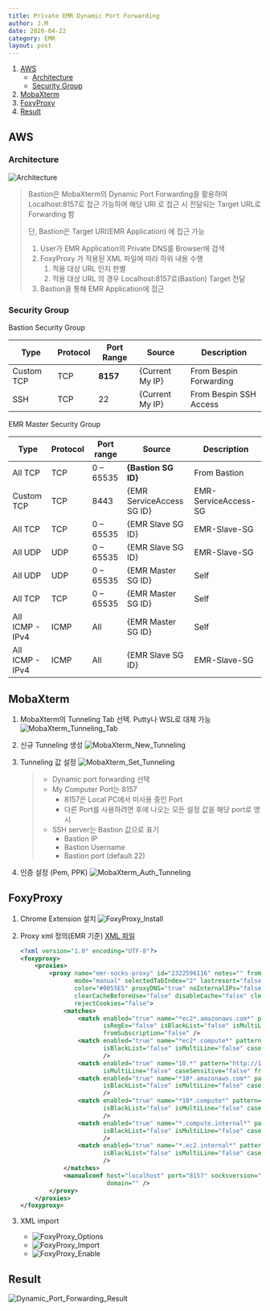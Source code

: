 ```yaml
---
title: Private EMR Dynamic Port Forwarding
author: J.M
date: 2020-04-22
category: EMR
layout: post
---
```


1. [AWS](#aws)
   - [Architecture](#architecture)
   - [Security Group](#security-group)
2. [MobaXterm](#mobaxterm)
3. [FoxyProxy](#foxyproxy)
4. [Result](#result)

## AWS

### Architecture

![Architecture](../../../../Images/EMR/Architecture.png)

> Bastion은 MobaXterm의 Dynamic Port Forwarding을 활용하여 Localhost:8157로 접근 가능하며 해당 URI 로 접근 시 전달되는 Target URL로 Forwarding 함
>
> 단, Bastion은 Target URI(EMR Application) 에 접근 가능
>
> 1. User가 EMR Application의 Private DNS를 Browser에 검색
> 2. FoxyProxy 가 적용된 XML 파일에 따라 하위 내용 수행
>    1. 적용 대상 URL 인지 판별
>    2. 적용 대상 URL 의 경우 Localhost:8157로(Bastion) Target 전달
> 3. Bastion을 통해 EMR Application에 접근

### Security Group

Bastion Security Group

| Type       | Protocol | Port  Range | Source          | Description             |
| ---------- | -------- | ----------- | --------------- | ----------------------- |
| Custom TCP | TCP      | **8157**    | {Current My IP} | From Bespin Forwarding  |
| SSH        | TCP      | 22          | {Current My IP} | From Bespin  SSH Access |

EMR Master Security Group

| Type            | Protocol | Port  range | Source                     | Description          |
| --------------- | -------- | ----------- | -------------------------- | -------------------- |
| All TCP         | TCP      | 0 – 65535   | **{Bastion SG ID}**        | From Bastion         |
| Custom TCP      | TCP      | 8443        | {EMR ServiceAccess  SG ID} | EMR-ServiceAccess-SG |
| All TCP         | TCP      | 0 – 65535   | {EMR Slave SG ID}          | EMR-Slave-SG         |
| All UDP         | UDP      | 0 – 65535   | {EMR Slave SG ID}          | EMR-Slave-SG         |
| All UDP         | UDP      | 0 – 65535   | {EMR Master SG ID}         | Self                 |
| All TCP         | TCP      | 0 – 65535   | {EMR Master SG ID}         | Self                 |
| All ICMP - IPv4 | ICMP     | All         | {EMR Master SG ID}         | Self                 |
| All ICMP - IPv4 | ICMP     | All         | {EMR Slave SG ID}          | EMR-Slave-SG         |

## MobaXterm

1. MobaXterm의 Tunneling Tab 선택. Putty나 WSL로 대체 가능
   ![MobaXterm_Tunneling_Tab](../../../../Images/EMR/MobaXterm_Tunneling_Tab.png)

2. 신규 Tunneling 생성
   ![MobaXterm_New_Tunneling](../../../../Images/EMR/MobaXterm_New_Tunneling.png)

3. Tunneling 값 설정
   ![MobaXterm_Set_Tunneling](../../../../Images/EMR/MobaXterm_Set_Tunneling.png)

   > - Dynamic port forwarding 선택
   > - My Computer Port는 8157
   >   - 8157은 Local PC에서 미사용 중인 Port
   >   - 다른 Port를 사용하려면 후에 나오는 모든 설정 값을 해당 port로 명시
   > - SSH server는 Bastion 값으로 표기
   >   - Bastion IP
   >   - Bastion Username
   >   - Bastion port (default 22)

4. 인증 설정 (Pem, PPK)
   ![MobaXterm_Auth_Tunneling](../../../../Images/EMR/MobaXterm_Auth_Tunneling.png)

## FoxyProxy

1. Chrome Extension 설치
   ![FoxyProxy_Install](../../../../Images/EMR/FoxyProxy_Install.png)

2. Proxy xml 정의(EMR 기준)
   [XML 파일](https://github.com/cjungm/cjungm.github.io/blob/main/Code/EMR/foxyproxy.xml)
   
   ```xml
   <?xml version="1.0" encoding="UTF-8"?>
   <foxyproxy>
       <proxies>
           <proxy name="emr-socks-proxy" id="2322596116" notes="" fromSubscription="false" enabled="true" 
                  mode="manual" selectedTabIndex="2" lastresort="false" animatedIcons="true" includeInCycle="true" 
                  color="#0055E5" proxyDNS="true" noInternalIPs="false" autoconfMode="pac" 
                  clearCacheBeforeUse="false" disableCache="false" clearCookiesBeforeUse="false" 
                  rejectCookies="false">
               <matches>
                   <match enabled="true" name="*ec2*.amazonaws.com*" pattern="*ec2*.amazonaws.com*" 
                          isRegEx="false" isBlackList="false" isMultiLine="false" caseSensitive="false" 
                          fromSubscription="false" />
                   <match enabled="true" name="*ec2*.compute*" pattern="*ec2*.compute*" isRegEx="false" 
                          isBlackList="false" isMultiLine="false" caseSensitive="false" fromSubscription="false" 
                          />
                   <match enabled="true" name="10.*" pattern="http://10.*" isRegEx="false" isBlackList="false" 
                          isMultiLine="false" caseSensitive="false" fromSubscription="false" />
                   <match enabled="true" name="*10*.amazonaws.com*" pattern="*10*.amazonaws.com*" isRegEx="false" 
                          isBlackList="false" isMultiLine="false" caseSensitive="false" fromSubscription="false" 
                          />
                   <match enabled="true" name="*10*.compute*" pattern="*10*.compute*" isRegEx="false" 
                          isBlackList="false" isMultiLine="false" caseSensitive="false" fromSubscription="false" 
                          />
                   <match enabled="true" name="*.compute.internal*" pattern="*.compute.internal*" isRegEx="false" 
                          isBlackList="false" isMultiLine="false" caseSensitive="false" fromSubscription="false" 
                          />
                   <match enabled="true" name="*.ec2.internal*" pattern="*.ec2.internal*" isRegEx="false" 
                          isBlackList="false" isMultiLine="false" caseSensitive="false" fromSubscription="false" 
                          />
               </matches>
               <manualconf host="localhost" port="8157" socksversion="5" isSocks="true" username="" password="" 
                           domain="" />
           </proxy>
       </proxies>
   </foxyproxy>
   ```
   
3. XML import

   - ![FoxyProxy_Options](../../../../Images/EMR/FoxyProxy_Options.png)
   - ![FoxyProxy_Import](../../../../Images/EMR/FoxyProxy_Import.png)
   - ![FoxyProxy_Enable](../../../../Images/EMR/FoxyProxy_Enable.png)

## Result

![Dynamic_Port_Forwarding_Result](../../../../Images/EMR/Dynamic_Port_Forwarding_Result.png)
